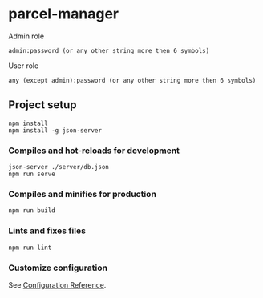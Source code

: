 # parcel-manager

Admin role 
```
admin:password (or any other string more then 6 symbols)
```
User role 
```
any (except admin):password (or any other string more then 6 symbols)
```

## Project setup
```
npm install
npm install -g json-server
```

### Compiles and hot-reloads for development
```
json-server ./server/db.json
npm run serve
```

### Compiles and minifies for production
```
npm run build
```

### Lints and fixes files
```
npm run lint
```

### Customize configuration
See [Configuration Reference](https://cli.vuejs.org/config/).

